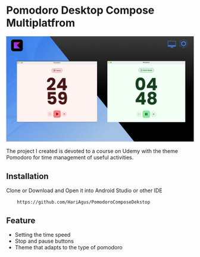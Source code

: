 # Pomodoro Desktop Compose Multiplatfrom

<p align="center">
<img src="assets/Banner Udemy Compose Desktop.png"/>
</p

The project I created is devoted to a course on Udemy with the theme Pomodoro for time management of useful activities.

## Installation

Clone or Download and Open it into Android Studio or other IDE
```
    https://github.com/HariAgus/PomodoroComposeDekstop 
```
## Feature

- Setting the time speed
- Stop and pause buttons
- Theme that adapts to the type of pomodoro

